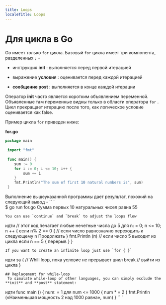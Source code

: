 ```yaml
---
title: Loops
localeTitle: Loops
---
```

# Для цикла в Go

Go имеет только `for` цикла. Базовый `for` цикла имеет три компонента, разделенных `;` -

*   инструкция **init** : выполняется перед первой итерацией
    
*   выражение **условия** : оценивается перед каждой итерацией
    
*   **сообщение post** : выполняется в конце каждой итерации
    

Оператор **init** часто является коротким объявлением переменной. Объявленные там переменные видны только в области оператора `for` . Цикл прекращает итерацию после того, как логическое условие оценивается как false.

Пример цикла `for` приведен ниже:

**for.go**

```go
package main 
 
 import "fmt" 
 
 func main() { 
    sum := 0 
    for i := 0; i <= 10; i++ { 
        sum += i 
    } 
    fmt.Println("The sum of first 10 natural numbers is", sum) 
 } 
```

Выполнение вышеуказанной программы дает результат, похожий на следующий вывод - \`\` \`  
$ go run for.go Сумма первых 10 натуральных чисел равна 55
```
You can use `continue` and `break` to adjust the loops flow 
```

идти // этот код печатает любые нечетные числа до 5 для n: = 0; n <= 10; n ++ { если n% 2 == 0 { // если число равнозначно переходить к следующему n Продолжать } fmt.Println (п) // если число 5 выходит из цикла если n == 5 { перерыв } }
```
If you want to create an infinite loop just use `for { }` 
```

идти за { // Whill loop, пока условие не прерывает цикл break // выйти из цикла }
```
## Replacement for while-loop 
 To simulate while-loop of other languages, you can simply exclude the **init** and **post** statement: 
```

идти func main () { num: = 1 для num <= 1000 { num \* = 2 } fmt.Println («Наименьшая мощность 2 над 1000 равна», num) } \`\` \`